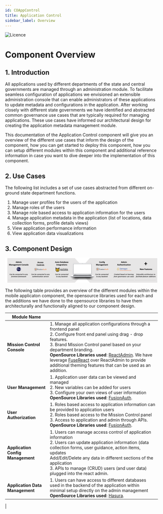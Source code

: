 ```yaml
---
id: COAppControl
title: Application Control
sidebar_label: Overview
---
```

![Licence](https://img.shields.io/badge/Licence-MIT-blue.svg)

# Component Overview


## 1. Introduction

All applications used by different departments of the state and central governments are managed through an administration module. To facilitate seamless configuration of applications we envisioned an extensible administration console that can enable administrators of these applications to update metadata and configurations in the application. After working closely with different state governments we have identified and abstracted common governance use cases that are typically required for managing applications. These use cases have informed our architectural design for creating the application metadata management module.

This documentation of the Application Control component will give you an overview of the different use cases that inform the design of the component, how you can get started to deploy this component, how you can setup different modules within this component and additional reference information in case you want to dive deeper into the implementation of this component.

## 2. Use Cases

The following list includes a set of use cases abstracted from different on-ground state department functions.

1. Manage user profiles for the users of the application 
2. Manage roles of the users
3. Manage role based access to application information for the users
4. Manage application metadata in the application (list of locations, data collection forms, profile details views)
5. View application performance information
6. View application data visualizations

## 3. Component Design

![alt-text](../img/appmetada.png)

The following table provides an overview of the different modules within the mobile applicaton component, the opensource libraries used for each and the additions we have done to the opensource libraries to have them architecturally and functionally aligned to our component design. 

| Module Name                       |                                                                                                                                                                                                                                                                                                                                                                                                                                                                                                                    |
|-----------------------------------|--------------------------------------------------------------------------------------------------------------------------------------------------------------------------------------------------------------------------------------------------------------------------------------------------------------------------------------------------------------------------------------------------------------------------------------------------------------------------------------------------------------------|
| **Mission Control Console**            | 1. Manage all application configurations through a frontend panel <br/>2. Configure front end panel using drag - drop features.<br/>3. Brand Mission Control panel based on your department branding.<br/>**OpenSource Libraries used**: [ReactAdmin](https://marmelab.com/react-admin/). We have leverage [FuseReact](http://react-material.fusetheme.com) over ReactAdmin to provide additional theming features that can be used as an addition.                                                                                                                                                                                                            |
| **User Management**          | 1. Application user data can be viewed and managed<br/>2. New variables can be added for users <br/>3. Configure your own views of user information <br/>**OpenSource Libraries used**: [FusionAuth](https://fusionauth.io). |
| **User Authorization**             | 1. Roles based access to application information can be provided to application users <br/>2. Roles based access to the Mission Control panel <br/>3. Access to application and admin through APIs. <br/>**OpenSource Libraries used**: [FusionAuth](https://fusionauth.io).                                                                                                                                                                                                                                                                                                                 |
| **Application Config Management**           | 1. Users can manage access control of application information <br/> 2. Users can update application information (data collection forms, user guidance, action items, updates <br/> Add/Edit/Delete any data in different sections of the application<br/>3. APIs to manage (CRUD) users (and user data) plugged into the react admin.                                                                                                                                                                                                                                                                                                |
| **Application Data Management**         | 1. Users can have access to different databases used in the backend of the application within minimal setup directly on the admin management <br/>**OpenSource Libraries used**: [Hasura](https://hasura.io).
|
